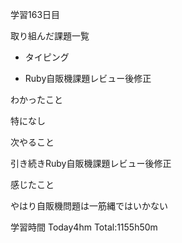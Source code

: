 学習163日目

取り組んだ課題一覧

- タイピング

- Ruby自販機課題レビュー後修正



わかったこと

特になし

次やること

引き続きRuby自販機課題レビュー後修正

感じたこと

やはり自販機問題は一筋縄ではいかない

学習時間 Today4hm Total:1155h50m